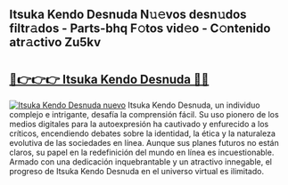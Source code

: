 ## Itsuka Kendo Desnuda N𝚞𝚎vos desn𝚞dos filtr𝚊dos - Parts-bhq F𝚘tos vid𝚎o - C𝚘ntenido atr𝚊ctivo Zu5kv

# <h2><a href="http://mb6m6mz.tromn.icu/?c=Itsuka+Kendo+Desnuda">🔗👉👉👉 Itsuka Kendo Desnuda 🔗🔗</a></h2>

[![Itsuka Kendo Desnuda nuevo](https://i.imgur.com/pEAQMta.gif)](http://mb6m6mz.tromn.icu/?c=Itsuka+Kendo+Desnuda)
Itsuka Kendo Desnuda, un individuo complejo e intrigante, desafía la comprensión fácil. Su uso pionero de los medios digitales para la autoexpresión ha cautivado y enfurecido a los críticos, encendiendo debates sobre la identidad, la ética y la naturaleza evolutiva de las sociedades en línea. Aunque sus planes futuros no están claros, su papel en la redefinición del mundo en línea es incuestionable. Armado con una dedicación inquebrantable y un atractivo innegable, el progreso de Itsuka Kendo Desnuda en el universo virtual es ilimitado.
